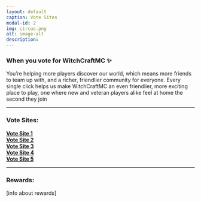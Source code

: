 ```yaml
---
layout: default
caption: Vote Sites
modal-id: 2
img: circus.png
alt: image-alt
description:
---
```

### When you vote for WitchCraftMC ✨
 You’re helping more players discover our world, which means more friends to team up with, and a richer, friendlier community for everyone.
 Every single click helps us make WitchCraftMC an even friendlier, more exciting place to play, one where new and veteran players alike feel at home the second they join
 
___

### Vote Sites:
<div class="voteBox-Wrapper">
  <div>
    <a href="https://example.com" target="_blank" class="voteBox">
      <strong>Vote Site 1</strong>
    </a>
  </div>
  <div>
    <a href="https://example.com" target="_blank" class="voteBox">
      <strong>Vote Site 2</strong>
    </a>
  </div>
  <div>
    <a href="https://example.com" target="_blank" class="voteBox">
      <strong>Vote Site 3</strong>
    </a>
  </div>
  <div>
    <a href="https://example.com" target="_blank" class="voteBox">
      <strong>Vote Site 4</strong>
    </a>
  </div>
  <div>
    <a href="https://example.com" target="_blank" class="voteBox">
      <strong>Vote Site 5</strong>
    </a>
  </div>
</div>

___

### Rewards:
[info about rewards]